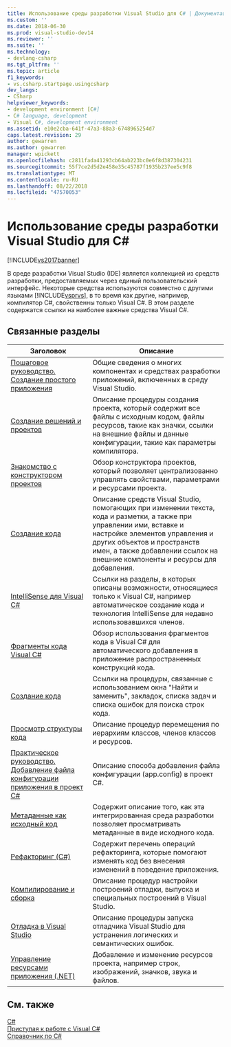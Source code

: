 ```yaml
---
title: Использование среды разработки Visual Studio для C# | Документация Майкрософт
ms.custom: ''
ms.date: 2018-06-30
ms.prod: visual-studio-dev14
ms.reviewer: ''
ms.suite: ''
ms.technology:
- devlang-csharp
ms.tgt_pltfrm: ''
ms.topic: article
f1_keywords:
- vs.csharp.startpage.usingcsharp
dev_langs:
- CSharp
helpviewer_keywords:
- development environment [C#]
- C# language, development
- Visual C#, development environment
ms.assetid: e10e2cba-641f-47a3-88a3-6748965254d7
caps.latest.revision: 29
author: gewarren
ms.author: gewarren
manager: wpickett
ms.openlocfilehash: c2811fada41293cb64ab223bc0e6f8d387304231
ms.sourcegitcommit: 55f7ce2d5d2e458e35c45787f1935b237ee5c9f8
ms.translationtype: MT
ms.contentlocale: ru-RU
ms.lasthandoff: 08/22/2018
ms.locfileid: "47570053"
---
```

# <a name="using-the-visual-studio-development-environment-for-c"></a>Использование среды разработки Visual Studio для C# #
[!INCLUDE[vs2017banner](../includes/vs2017banner.md)]

В среде разработки Visual Studio (IDE) является коллекцией из средств разработки, предоставляемых через единый пользовательский интерфейс. Некоторые средства используются совместно с другими языками [!INCLUDE[vsprvs](../includes/vsprvs-md.md)], в то время как другие, например, компилятор C#, свойственны только Visual C#. В этом разделе содержатся ссылки на наиболее важные средства Visual C#.  
  
## <a name="related-topics"></a>Связанные разделы  
  
|Заголовок|Описание|  
|-----------|-----------------|  
|[Пошаговое руководство. Создание простого приложения](../ide/walkthrough-create-a-simple-application-with-visual-csharp-or-visual-basic.md)|Общие сведения о многих компонентах и средствах разработки приложений, включенных в среду Visual Studio.|  
|[Создание решений и проектов](../ide/creating-solutions-and-projects.md)|Описание процедуры создания проекта, который содержит все файлы с исходным кодом, файлы ресурсов, такие как значки, ссылки на внешние файлы и данные конфигурации, такие как параметры компилятора.|  
|[Знакомство с конструктором проектов](http://msdn.microsoft.com/en-us/898dd854-c98d-430c-ba1b-a913ce3c73d7)|Обзор конструктора проектов, который позволяет централизованно управлять свойствами, параметрами и ресурсами проекта.|  
|[Создание кода](../ide/writing-code-in-the-code-and-text-editor.md)|Описание средств Visual Studio, помогающих при изменении текста, кода и разметки, а также при управлении ими, вставке и настройке элементов управления и других объектов и пространств имен, а также добавлении ссылок на внешние компоненты и ресурсы для добавления.|  
|[IntelliSense для Visual C#](../ide/visual-csharp-intellisense.md)|Ссылки на разделы, в которых описаны возможности, относящиеся только к Visual C#, например автоматическое создание кода и технология IntelliSense для недавно использовавшихся членов.|  
|[Фрагменты кода Visual C#](../ide/visual-csharp-code-snippets.md)|Обзор использования фрагментов кода в Visual C# для автоматического добавления в приложение распространенных конструкций кода.|  
|[Создание кода](../ide/writing-code-in-the-code-and-text-editor.md)|Ссылки на процедуры, связанные с использованием окна "Найти и заменить", закладок, списка задач и списка ошибок для поиска строк кода.|  
|[Просмотр структуры кода](../ide/viewing-the-structure-of-code.md)|Описание процедур перемещения по иерархиям классов, членов классов и ресурсов.|  
|[Практическое руководство. Добавление файла конфигурации приложения в проект C#](../csharp-ide/how-to-add-an-application-configuration-file-to-a-csharp-project.md)|Описание способа добавления файла конфигурации (app.config) в проект C#.|  
|[Метаданные как исходный код](../csharp-ide/metadata-as-source.md)|Содержит описание того, как эта интегрированная среда разработки позволяет просматривать метаданные в виде исходного кода.|  
|[Рефакторинг (C#)](../csharp-ide/refactoring-csharp.md)|Содержит перечень операций рефакторинга, которые помогают изменять код без внесения изменений в поведение приложения.|  
|[Компилирование и сборка](../ide/compiling-and-building-in-visual-studio.md)|Описание процедур настройки построений отладки, выпуска и специальных построений в Visual Studio.|  
|[Отладка в Visual Studio](../debugger/debugging-in-visual-studio.md)|Описание процедуры запуска отладчика Visual Studio для устранения логических и семантических ошибок.|  
|[Управление ресурсами приложения (.NET)](../ide/managing-application-resources-dotnet.md)|Добавление и изменение ресурсов проекта, например строк, изображений, значков, звука и файлов.|  
  
## <a name="see-also"></a>См. также  
 [C#](http://msdn.microsoft.com/library/7f4f8103-7068-4f1d-92c7-3c4519b6edbc)   
 [Приступая к работе с Visual C#](http://msdn.microsoft.com/library/d6ec050f-3956-4737-8030-a4fa3521d29f)   
 [Справочник по C#](http://msdn.microsoft.com/library/06de3167-c16c-4e1a-b3c5-c27841d4569a)